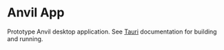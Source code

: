 # Anvil App

Prototype Anvil desktop application. See [Tauri](https://tauri.app/)
documentation for building and running.